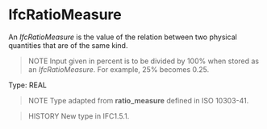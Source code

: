 # IfcRatioMeasure

An _IfcRatioMeasure_ is the value of the relation between two physical quantities that are of the same kind.
<!-- end of short definition -->

> NOTE Input given in percent is to be divided by 100% when stored as an _IfcRatioMeasure_. For example, 25% becomes 0.25.

Type: REAL

> NOTE Type adapted from **ratio_measure** defined in ISO 10303-41.

> HISTORY New type in IFC1.5.1.

